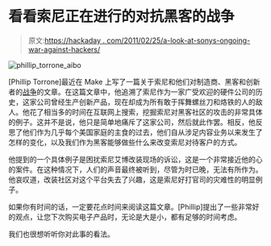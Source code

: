 # 看看索尼正在进行的对抗黑客的战争

> 原文:[https://hackaday . com/2011/02/25/a-look-at-sonys-ongoing-war-against-hackers/](https://hackaday.com/2011/02/25/a-look-at-sonys-ongoing-war-against-hackers/)

![phillip_torrone_aibo](../Images/b12539d809f929518ac321606e647527.png "phillip_torrone_aibo")

[Phillip Torrone]最近在 Make 上写了一篇关于索尼和他们对制造商、黑客和创新者的[战争](http://blog.makezine.com/archive/2011/02/sonys-war-on-makers-hackers-and-innovators.html)的文章。在这篇文章中，他追溯了索尼作为一家广受欢迎的硬件公司的历史，这家公司曾经生产创新产品，现在却成为所有敢于挥舞螺丝刀和烙铁的人的敌人。他花了相当多的时间在互联网上搜索，挖掘索尼对黑客社区的攻击的非常具体的例子。这并不是说，他只是简单地痛斥了这家公司，然后就此作罢。相反，他反思了他们作为几乎每个美国家庭的主食的过去，他们自从涉足内容业务以来发生了怎样的变化，以及我们作为黑客能够做些什么来改变索尼对待客户的方式。

他提到的一个具体例子是困扰索尼艾博改装现场的诉讼，这是一个非常接近他的心的案件。在这种情况下，人们的声音最终被听到，尽管为时已晚，无法有所作为。他哀叹道，改装社区对这个平台失去了兴趣，这是索尼好打官司的灾难性的明显例子。

如果你有时间的话，一定要花点时间来阅读这篇文章。[Phillip]提出了一些非常好的观点，让您下次购买电子产品时，无论是大是小，都有足够的时间考虑。

我们也很想听听你对此事的看法。